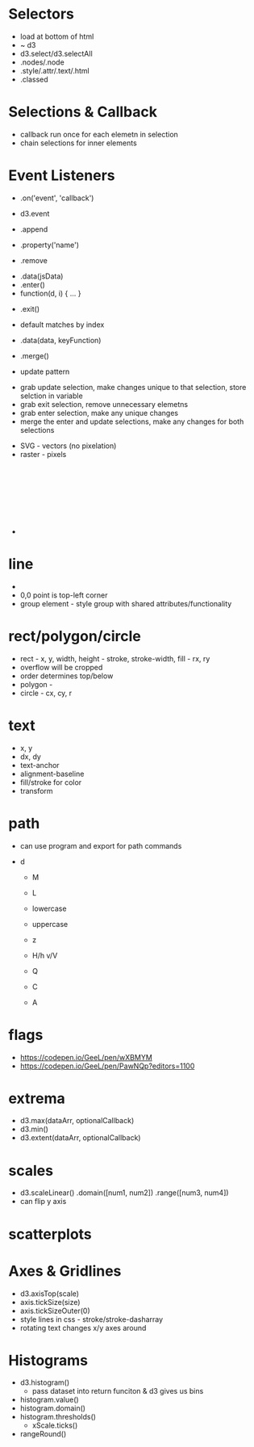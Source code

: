 <!--
Data Driven Documents (D3)
 -->

# Selectors

* load at bottom of html <!-- <script src="https://d3js.org/d3.v4.js"></script> -->
* ~ d3 <!-- console to check loaded -->
* d3.select/d3.selectAll
* .nodes/.node <!-- select element - usually don't want to -->
* .style/.attr/.text/.html <!-- select or set -->
* .classed <!-- set/remove classes -->

# Selections & Callback

* callback run once for each elemetn in selection
* chain selections for inner elements

# Event Listeners

* .on('event', 'callback') <!-- remove with null as callback -->
* d3.event <!-- event object in callback -->

* .append
* .property('name') <!-- e.g value -->
* .remove <!-- remove element from DOM -->

<!--
Data Joins & Update Patterns
 -->

* .data(jsData)
* .enter()
* function(d, i) { ... }

 <!--
 Exit Selections & Key Functions
  -->

* .exit() <!-- remove from data and then update -->
* default matches by index <!-- will remove last ones -->
* .data(data, keyFunction) <!-- tell d3 how to match data w/ elements -->

* .merge() <!-- merge selction & new selction together -->
* update pattern

- grab update selection, make changes unique to that selection, store selction in variable
- grab exit selection, remove unnecessary elemetns
- grab enter selection, make any unique changes
- merge the enter and update selections, make any changes for both selections

<!--
SVG
 -->

* SVG - vectors (no pixelation) <!-- lines & curves -->
* raster - pixels <!-- scale pixelates -->
* <svg> - best practice include metadata - <!-- version, baseProfile, xmlns -->

# line

* <line x1='' y1='' x2='' y2='' stroke-width='' stroke='colour' /> <!-- stroke-width needed -->
* 0,0 point is top-left corner <!-- y-axis is downwards -->
* group element - style group with shared attributes/functionality
  <!-- https://codepen.io/GeeL/pen/xzbKbM?editors=1100 -->

# rect/polygon/circle

* rect - x, y, width, height - stroke, stroke-width, fill - rx, ry <!-- rounding -->
* overflow will be cropped
* order determines top/below <!-- no z-index -->
  <!-- https://codepen.io/GeeL/pen/GGgoMa?editors=1100 -->
* polygon - <!-- set of points joined by straight lines -->
* circle - cx, cy, r <!-- center point and radius -->

# text

* x, y <!-- bottom left corner of text -->
* dx, dy <!-- shift text -->
* text-anchor <!-- start/middle/end - horizontal align -->
* alignment-baseline <!-- vertical align e.g. middle -->
* fill/stroke for color
* transform <!-- for rotating etc -->

# path

* can use program and export for path commands
* d <!-- path to draw - default no stroke & black fill-->

  * M <!-- move cursor - don't draw -->
  * L <!-- draw line from current pos to point specified -->
  * lowercase <!-- distance from current position -->
  * uppercase <!-- point to go to -->

  * z <!-- straight line back to starting pos -->
  * H/h v/V <!-- horizontal/vertical line -->

  * Q <!-- quadratic curve -->
  * C <!-- cubic curve -->
  * A <!-- circular arc -->

# flags

* https://codepen.io/GeeL/pen/wXBMYM
* https://codepen.io/GeeL/pen/PawNQp?editors=1100

<!--
Intermediate
 -->

# extrema

* d3.max(dataArr, optionalCallback) <!--  callback helpful if array of objects and want to find max based on key -->
* d3.min()
* d3.extent(dataArr, optionalCallback) <!-- returns min & Max in array -->

# scales

* d3.scaleLinear() <!-- most common -->
  .domain([num1, num2]) <!-- your range of numbers e.g. heights between 100cm & 190cm -->
  .range([num3, num4]) <!-- space for mapping your range of numbers e.g. 0 to 500 - range can also be colours -->
* can flip y axis

# scatterplots

# Axes & Gridlines

* d3.axisTop(scale) <!-- also right/bottom/left -->
* axis.tickSize(size) <!-- set tick size -->
* axis.tickSizeOuter(0) <!-- border -->
* style lines in css - stroke/stroke-dasharray <!-- .tick class added by d3 -->
* rotating text changes x/y axes around

# Histograms

* d3.histogram() <!-- returns function -->
  * pass dataset into return funciton & d3 gives us bins
* histogram.value() <!-- what value used when creating bins -->
* histogram.domain() <!-- min/max for bins - array -->
* histogram.thresholds() <!-- can pass it an array - endpoints for each bin - if a number d3 will try to make that many bins -->
  * xScale.ticks()
* rangeRound() <!-- only whole numbers -->

